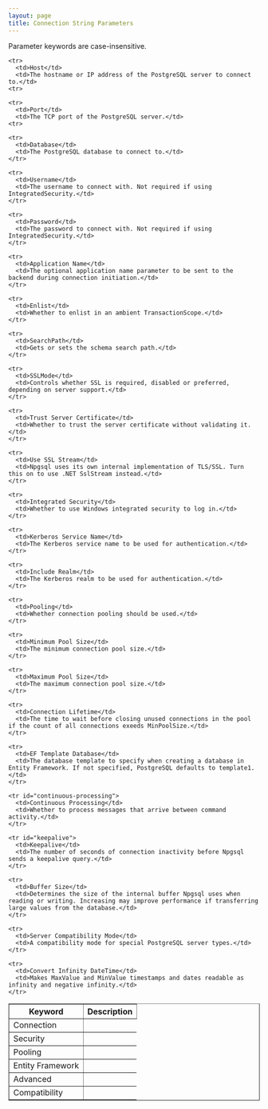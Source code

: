 ```yaml
---
layout: page
title: Connection String Parameters
---
```


Parameter keywords are case-insensitive.

<table border="1">
  <thead>
    <tr>
      <th>Keyword</th>
      <th>Description</th>
    </tr>
  </thead>

  <tbody>
    <tr><td>Connection</td></tr>

    <tr>
      <td>Host</td>
      <td>The hostname or IP address of the PostgreSQL server to connect to.</td>
    <tr>

    <tr>
      <td>Port</td>
      <td>The TCP port of the PostgreSQL server.</td>
    <tr>

    <tr>
      <td>Database</td>
      <td>The PostgreSQL database to connect to.</td>
    </tr>

    <tr>
      <td>Username</td>
      <td>The username to connect with. Not required if using IntegratedSecurity.</td>
    </tr>

    <tr>
      <td>Password</td>
      <td>The password to connect with. Not required if using IntegratedSecurity.</td>
    </tr>

    <tr>
      <td>Application Name</td>
      <td>The optional application name parameter to be sent to the backend during connection initiation.</td>
    </tr>

    <tr>
      <td>Enlist</td>
      <td>Whether to enlist in an ambient TransactionScope.</td>
    </tr>

    <tr>
      <td>SearchPath</td>
      <td>Gets or sets the schema search path.</td>
    </tr>

  </tbody>

  <tbody>
    <tr><td>Security</td></tr>

    <tr>
      <td>SSLMode</td>
      <td>Controls whether SSL is required, disabled or preferred, depending on server support.</td>
    </tr>

    <tr>
      <td>Trust Server Certificate</td>
      <td>Whether to trust the server certificate without validating it.</td>
    </tr>

    <tr>
      <td>Use SSL Stream</td>
      <td>Npgsql uses its own internal implementation of TLS/SSL. Turn this on to use .NET SslStream instead.</td>
    </tr>

    <tr>
      <td>Integrated Security</td>
      <td>Whether to use Windows integrated security to log in.</td>
    </tr>

    <tr>
      <td>Kerberos Service Name</td>
      <td>The Kerberos service name to be used for authentication.</td>
    </tr>

    <tr>
      <td>Include Realm</td>
      <td>The Kerberos realm to be used for authentication.</td>
    </tr>

  </tbody>

  <tbody>
    <tr><td>Pooling</td></tr>

    <tr>
      <td>Pooling</td>
      <td>Whether connection pooling should be used.</td>
    </tr>

    <tr>
      <td>Minimum Pool Size</td>
      <td>The minimum connection pool size.</td>
    </tr>

    <tr>
      <td>Maximum Pool Size</td>
      <td>The maximum connection pool size.</td>
    </tr>

    <tr>
      <td>Connection Lifetime</td>
      <td>The time to wait before closing unused connections in the pool if the count of all connections exeeds MinPoolSize.</td>
    </tr>

  </tbody>

  <tbody>
    <tr><td>Entity Framework</td></tr>

    <tr>
      <td>EF Template Database</td>
      <td>The database template to specify when creating a database in Entity Framework. If not specified, PostgreSQL defaults to template1.</td>
    </tr>

  </tbody>

  <tbody>
    <tr><td>Advanced</td></tr>

    <tr id="continuous-processing">
      <td>Continuous Processing</td>
      <td>Whether to process messages that arrive between command activity.</td>
    </tr>

    <tr id="keepalive">
      <td>Keepalive</td>
      <td>The number of seconds of connection inactivity before Npgsql sends a keepalive query.</td>
    </tr>

    <tr>
      <td>Buffer Size</td>
      <td>Determines the size of the internal buffer Npgsql uses when reading or writing. Increasing may improve performance if transferring large values from the database.</td>
    </tr>

  </tbody>

  <tbody>
    <tr><td>Compatibility</td></tr>

    <tr>
      <td>Server Compatibility Mode</td>
      <td>A compatibility mode for special PostgreSQL server types.</td>
    </tr>

    <tr>
      <td>Convert Infinity DateTime</td>
      <td>Makes MaxValue and MinValue timestamps and dates readable as infinity and negative infinity.</td>
    </tr>
  </tbody>

<table>
